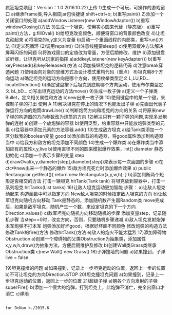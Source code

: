 疯狂坦克项目：Version：1.0                 2016.10.22/上传
1)生成一个可玩，可操作的游戏窗口
	a)继承Frame类,导入相应jar包快捷键 shift+ctrl+o;
	b)重写paint()
2)添加一个关闭窗口的处理
	a)addWindowListener(new WindowAdaptor())
	b)重写 windowClosing()方法
3)生成一个坦克，使用实心圆来代替（静态版）
	a)重写paint()方法，g.fillOval()
	b)给坦克改变颜色，顺便将窗口的背景颜色改变
4)让坦克动起来
	a)将坦克的x,y定义为变量
	b)启动一个重画线程的内部类，重写run()方法
		(1)定义死循环
		(2)调用repaint()
		(3)注意线程要sleep()
	c)使用双缓冲方法解决屏幕闪烁的问题
5)将游戏窗口的定值改为常量，方便后期修改、维护
6)添加键盘监听器，让坦克听从玩家的指挥
	a)addkeyListener(new keyAdapter())
	b)重写keyPressed()和keyReleased()方法
	c)添加操纵坦克的逻辑代码
	d)注意break穿透问题
7)使用面向对象的思维方式及设计模式重构代码（重点）
8)坦克朝8个方向运动
	a)确定坦克的运动方向是哪个方向，使用枚举类型定义 L,LU,RD... locateDirection()
	b)确定键盘按下后坦克到底朝哪个方向运动，使用布尔类型定义 bL,bD...
	c)写出坦克运动的方法move()
9)生成一枚子弹
	a)定义一个子弹类Bullet，定义相关属性和方法
	b)new出来一枚子弹
10)使用键盘中的某一个键，来控制子弹的打出 使用 A
11)解决坦克在停止的情况下也能发出子弹
	a)先画出代表子弹运行方向的炮筒drawLine()
	b)判断炮筒方向和坦克的方向的关系
	c)将原来new 子弹的构造器的方向参数改为炮筒的方向
12)解决只有一颗子弹的问题,实现多发炮弹的连射
	a)创建一个放炮弹的容器
	b)使用泛型，约束容器中只能放炮弹类型的元素
	c)往容器中添加元素的方法容器.add(<Bullet>)
13)生成敌方坦克
	a)给Tank类添加一个区分敌我的boolean变量 good
	b)添加重载的构造器，将good属性添加到构造器当中
	c)给我方和敌方的坦克添加不同颜色
14)生成一个爆炸类
	a)在爆炸类当中添加应有的属性x,y,live
	b)使用直径不同的圆来模拟爆炸效果，int[] diameter 静态初始化
	c)添加一个表示步骤的变量 step
	d)drawOval(x,y,diameter[step],diameter[step])来表示每一次画圆的步骤
	e)在ctc中new出来一个静态的爆炸
15)敌方坦克死亡时添加爆炸效果
	a) public Rectangular getRect(){
			return new Rectangular(x,y,w,h);
	   }
	b)添加判断两个矩形是否相交的方法
		打击一辆坦克
		hitTank(Tank tank)
		将坦克放到容器中，打击一系列坦克
		hitTanks(List<Tank> tanks)
16)让敌人坦克运动更加智能
步骤：
	a)让敌人坦克动起来
		构造函数中可以指定方向
		New敌人坦克的时候指定敌人坦克的方向
	b)让敌军坦克向随机方向移动
		Tank是静态的，添加随机数产生器Random类
		move完成后，如果是敌军坦克，随机产生一个数，来设定坦克的下一个方向
		Direction.values()
	c)敌军坦克向随机方向移动随机的步骤
		添加变量step，记录随机步骤
		当step==0时，改变方向，否则，只要随机步骤递减
	d)敌人坦克发射炮弹
		本军炮弹不打本军
		炮弹添加好坏good，根据好坏画不同颜色
		修改炮弹的构造方法
		修改Tank的fire()方法
		修改hitTank()方法
	e)敌人的炮火不能太猛烈
17)添加障碍物Obstruction
	a)创建一个障碍物的父类Obstruction为抽象类，添加属性x,y,w,h,draw()为抽象方法，方便后期维护及修改
	b)创建Wall类Grass类继承Obstruction类
	c)new Wall() new Grass()
18)子弹撞墙的问题
	a)如果撞到，子弹live = false
	
19)坦克撞墙的问题
	a)如果撞到，记录上一步坦克运动的位置，返回上一步的位置
	b)不可让坦克的方向Direction.STOP
20)坦克撞坦克问题
	a)如果撞到，记录上一步坦克运动的位置，返回上一步的位置
21)超级子弹
	a)朝各个方向发射的子弹superFire()
	b)添加一个很大的炮弹，打到坦克上，此炮弹不消亡，完全出窗口才消亡
	c)弹雨
	
	                                                                         for DeNan k./2015.6